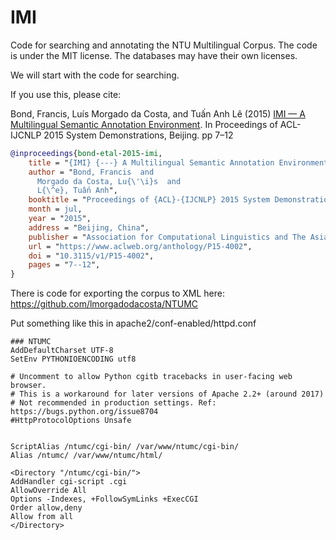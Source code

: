 # IMI

Code for searching and annotating the NTU Multilingual Corpus.  The code is under the MIT license.  The databases may have their own licenses.



We will start with the code for searching.


If you use this, please cite:

Bond, Francis, Luís Morgado da Costa, and Tuấn Anh Lê (2015)
[IMI — A Multilingual Semantic Annotation Environment](https://www.aclweb.org/anthology/P15-4002.pdf). In Proceedings of ACL-IJCNLP 2015 System Demonstrations, Beijing. pp 7–12

```bibtex
@inproceedings{bond-etal-2015-imi,
    title = "{IMI} {---} A Multilingual Semantic Annotation Environment",
    author = "Bond, Francis  and
      Morgado da Costa, Lu{\'\i}s  and
      L{\^e}, Tuấn Anh",
    booktitle = "Proceedings of {ACL}-{IJCNLP} 2015 System Demonstrations",
    month = jul,
    year = "2015",
    address = "Beijing, China",
    publisher = "Association for Computational Linguistics and The Asian Federation of Natural Language Processing",
    url = "https://www.aclweb.org/anthology/P15-4002",
    doi = "10.3115/v1/P15-4002",
    pages = "7--12",
}
```

There is code for exporting the corpus to XML here: https://github.com/lmorgadodacosta/NTUMC





Put something like this in apache2/conf-enabled/httpd.conf
```
### NTUMC
AddDefaultCharset UTF-8
SetEnv PYTHONIOENCODING utf8

# Uncomment to allow Python cgitb tracebacks in user-facing web browser.
# This is a workaround for later versions of Apache 2.2+ (around 2017)
# Not recommended in production settings. Ref: https://bugs.python.org/issue8704
#HttpProtocolOptions Unsafe


ScriptAlias /ntumc/cgi-bin/ /var/www/ntumc/cgi-bin/
Alias /ntumc/ /var/www/ntumc/html/

<Directory "/ntumc/cgi-bin/">
AddHandler cgi-script .cgi 
AllowOverride All
Options -Indexes, +FollowSymLinks +ExecCGI
Order allow,deny
Allow from all
</Directory>
```
